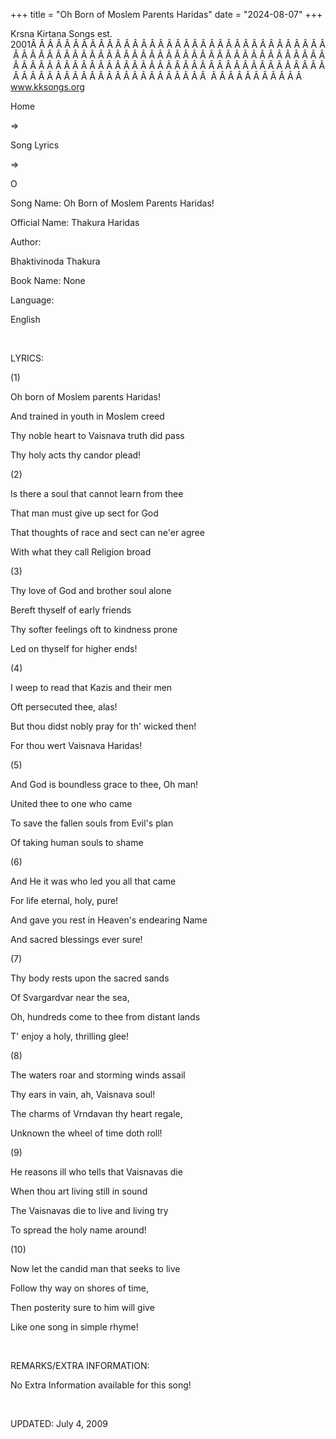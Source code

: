 +++ 
title = "Oh Born of Moslem Parents Haridas"
date = "2024-08-07"
+++

Krsna Kirtana Songs est. 2001Â Â Â Â Â Â Â Â Â Â Â Â Â Â Â Â Â Â Â Â Â Â Â Â Â Â Â Â Â Â Â Â Â Â Â Â Â Â Â Â Â Â Â Â Â Â Â Â Â Â Â Â Â Â Â Â Â Â Â Â Â Â Â Â Â Â Â Â Â Â Â Â Â Â Â Â Â Â Â Â Â Â Â Â Â Â Â Â Â Â Â Â Â Â Â Â Â Â Â Â Â Â Â Â Â Â Â Â Â Â Â Â Â Â Â Â Â Â Â Â Â Â Â Â Â Â Â Â Â Â Â Â  Â Â Â Â Â Â Â Â Â Â Â  
www.kksongs.org








Home
 
⇒
 
Song Lyrics
 
⇒
 
O


Song
Name: Oh Born of Moslem Parents Haridas!


Official
Name: Thakura Haridas


Author:

Bhaktivinoda Thakura


Book
Name: None


Language:

English


 


LYRICS:


(1)


Oh
born of Moslem parents Haridas! 

And trained in youth in Moslem creed 

Thy noble heart to Vaisnava truth did pass 

Thy holy acts thy candor plead! 



(2)


Is
there a soul that cannot learn from thee 

That man must give up sect for God 

That thoughts of race and sect can ne'er agree 

With what they call Religion broad 






(3)

Thy love of God and brother soul alone 

Bereft thyself of early friends 

Thy softer feelings oft to kindness prone 

Led on thyself for higher ends! 






(4)

I weep to read that Kazis and their men 

Oft persecuted thee, alas! 

But thou didst nobly pray for th' wicked then! 

For thou wert Vaisnava Haridas! 






(5)

And God is boundless grace to thee, Oh man!

United thee to one who came 

To save the fallen souls from Evil's plan 

Of taking human souls to shame 






(6)

And He it was who led you all that came 

For life eternal, holy, pure! 

And gave you rest in Heaven's endearing Name 

And sacred blessings ever sure! 






(7)

Thy body rests upon the sacred sands 

Of Svargardvar near the sea, 

Oh, hundreds come to thee from distant lands

T' enjoy a holy, thrilling glee! 






(8)

The waters roar and storming winds assail 

Thy ears in vain, ah, Vaisnava soul! 

The charms of Vrndavan thy heart regale, 

Unknown the wheel of time doth roll! 



(9)


He
reasons ill who tells that Vaisnavas die 

When thou art living still in sound 

The Vaisnavas die to live and living try 

To spread the holy name around! 






(10)

Now let the candid man that seeks to live 

Follow thy way on shores of time, 

Then posterity sure to him will give 

Like one song in simple rhyme!


 


REMARKS/EXTRA
INFORMATION:


No
Extra Information available for this song!


 


UPDATED:
 July 4, 2009
